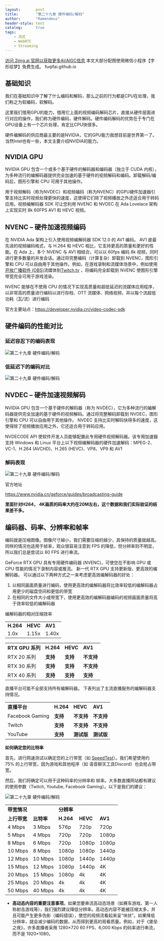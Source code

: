 ```yaml
---
layout:       post
title:        "第二十九章 硬件编码/解码"
author:       "Ramendeus"
header-style: text
catalog:      true
tags:
    - 流式
    - WebRTC
    - Streaming
---
```


[访问 2img.ai 官网以获取更多AI/AIGC信息](https://2img.ai)
本文大部分配图使用微信小程序【字形绘梦】免费生成。
fuqifai.github.io

## 基础知识

我们在基础知识中了解了什么编码和解码，那么之前的行为都是CPU在处理，我们称之为软编码，软解码。

这里我们借用GPU的能力，借用它上面的视频编码解码芯片，直接从硬件层面进行对应的操作，我们称为硬件编码，硬件解码。硬件编码解码的优势在于专门在GPU设备上有一个芯片处理，肯定比CPU快很多。

硬件编解码的供应商最主要的是NVIDIA，它的GPU能力我想目前是世界第一了。当然Intel也有一些，本文主要介绍NVIDIA的能力。

## NVIDIA GPU

NVIDIA GPU 包含一个或多个基于硬件的解码器和编码器（独立于 CUDA 内核），为多种流行的编解码器提供完全加速的基于硬件的视频解码和编码。卸载解码/编码后，图形引擎和 CPU 可用于其他操作。

用于视频解码（称为NVDEC）和视频编码（称为NVENC）的GPU硬件加速器引擎支持比实时视频处理更快的速度，这使得它们除了视频播放之外还适合用于转码应用。视频编解码器 SDK 可让您利用 NVENC 和 NVDEC 在 Ada Lovelace 架构上实现实时 8k 60FPS AV1 和 HEVC 视频。

## NVENC – 硬件加速视频编码

在 NVIDIA Ada 架构上引入使用视频编解码器 SDK 12.0 的 AV1 编码。 AV1 是最先进的视频编码格式，与 H.264 和 HEVC 相比，它支持更高的质量和更好的性能。在 Ada 上，多个 NVENC 与 AV1 相结合，可以以 60fps 编码 8k 视频，同时进行更多数量的并发会话。通过将完整编码（计算复杂）卸载到 NVENC，图形引擎和 CPU 可以自由用于其他操作。例如，在游戏录制和流媒体场景中，例如使用[开放广播软件 (OBS)](https://www.nvidia.com/en-us/geforce/news/geforce-rtx-streaming/)流媒体到[Twitch.tv](https://stream.twitch.tv/) ，将编码完全卸载到 NVENC 使图形引擎带宽完全可用于游戏渲染。

NVENC 能够在不使用 CPU 的情况下实现高质量和超低延迟的流媒体应用程序，以非常高的质量进行编码以进行存档、OTT 流媒体、网络视频，并以每个流超低功耗（瓦/流）进行编码

官方主要站点：https://developer.nvidia.cn/video-codec-sdk

## 硬件编码的性能对比

### 延迟容忍下的编码表现

![第二十九章 硬件编码/解码](https://www.shxcj.com/wp-content/uploads/2024/09/image-619.png)

### 低延迟下的编码对比

![第二十九章 硬件编码/解码](https://www.shxcj.com/wp-content/uploads/2024/09/image-618.png)

## NVDEC – 硬件加速视频解码

NVIDIA GPU 包含一个基于硬件的解码器（称为 NVDEC），它为多种流行的编解码器提供完全加速的基于硬件的视频解码。通过将完整解码卸载到 NVDEC，图形引擎和 CPU 可以自由用于其他操作。 NVDEC 支持比实时解码快得多的速度，这使得除了视频播放应用之外，它还适合用于转码应用。

NVDECODE API 使软件开发人员能够配置此专用硬件视频解码器。该专用加速器支持 Windows 和 Linux 平台上以下视频编解码器的硬件加速解码：MPEG-2、VC-1、H.264 (AVCHD)、H.265 (HEVC)、VP8、VP9 和 AV1

### 解码表现

![第二十九章 硬件编码/解码](https://www.shxcj.com/wp-content/uploads/2024/09/image-621.png)

官方地址

https://www.nvidia.cn/geforce/guides/broadcasting-guide

**里面针对H264， 4K画质的码率大约在20M左右，这个数据和我们实际验证的结果差不多。**

## 编码器、码率、分辨率和帧率

编码就是压缩图像。图像尺寸越小，我们需要压缩的越少，其保持的质量就越高。同样的情况也适用于帧率，观众很容易注意到 FPS 的降低，但分辨率则不明显，所以我们总是尝试以 60 FPS 进行串流。

GeForce RTX GPU 具有专用硬件编码器 (NVENC)，可使您在不影响 GPU 或 CPU 性能的情况下录制内容或推流。 新一代 RTX GPU 支持更新版、更高效的编解码器。 可以通过以下两种方式之一来考虑更高效编解码器的好处：

1.  以相同画面质量进行编码，使用更高效的编解码器将比效率较低的编解码器占用更少的磁盘空间和更低的带宽
2.  在相同的文件大小或带宽下，使用更高效的编解码器编码的视频画面质量将高于效率较低的编解码器

编解码器的相对压缩效率

<table class="has-fixed-layout"><tbody><tr><td><strong>H.264</strong></td><td><strong>HEVC</strong></td><td><strong>AV1</strong></td></tr><tr><td>1.0x</td><td>1.15x</td><td>1.40x</td></tr></tbody></table>

<table class="has-fixed-layout"><tbody><tr><td><strong>RTX GPU 系列</strong></td><td><strong>H.264</strong></td><td><strong>HEVC</strong></td><td><strong>AV1</strong></td></tr><tr><td>RTX 20 系列</td><td><strong>支持</strong></td><td><strong>支持</strong></td><td><strong>不支持</strong></td></tr><tr><td>RTX 30 系列</td><td><strong>支持</strong></td><td><strong>支持</strong></td><td><strong>不支持</strong></td></tr><tr><td>RTX 40 系列</td><td><strong>支持</strong></td><td><strong>支持</strong></td><td><strong>支持</strong></td></tr></tbody></table>

直播平台可能不全部支持所有编解码器。 下表列出了主流直播服务的编解码器支持情况。

<table class="has-fixed-layout"><tbody><tr><td><strong>直播平台</strong></td><td><strong>H.264</strong></td><td><strong>HEVC</strong></td><td><strong>AV1</strong></td></tr><tr><td>Facebook Gaming</td><td><strong>支持</strong></td><td><strong>不支持</strong></td><td><strong>不支持</strong></td></tr><tr><td>Twitch</td><td><strong>支持</strong></td><td><strong>不支持</strong></td><td><strong>不支持</strong></td></tr><tr><td>YouTube</td><td><strong>支持</strong></td><td><strong>测试版</strong></td><td><strong>测试版</strong></td></tr></tbody></table>

**如何确定您的比特率**

首先，进行网速测试以确定您的上行带宽（如 [SpeedTest](http://www.speedtest.net/)）。我们希望使用约 75% 的上行带宽，因为游戏和其他程序（如 语音聊天工具Discord）也会抢占带宽。

然后，我们将确定可以用于这种码率的分辨率和 帧率。大多数直播网站都有建议的使用参数（Twitch, Youtube, Facebook Gaming）。以下是我们的建议：

![第二十九章 硬件编码/解码](https://www.shxcj.com/wp-content/uploads/2024/09/image-620.png)

<table class="has-fixed-layout"><tbody><tr><td colspan="2"><strong>带宽情况</strong></td><td colspan="3"><strong>分辨率</strong></td></tr><tr><td><strong>上行带宽</strong></td><td><strong>比特率</strong></td><td><strong>H.264</strong></td><td><strong>HEVC</strong></td><td><strong>AV1</strong></td></tr><tr><td>4 Mbps</td><td>3 Mbps</td><td>576p</td><td>720p</td><td>720p</td></tr><tr><td>5 Mbps</td><td>4 Mbps</td><td>720p</td><td>720p</td><td>1080p</td></tr><tr><td>8 Mbps</td><td>6 Mbps</td><td>720p</td><td>1080p</td><td>1080p</td></tr><tr><td>10 Mbps</td><td>8 Mbps</td><td>1080p</td><td>1080p</td><td>1440p</td></tr><tr><td>12 Mbps</td><td>10 Mbps</td><td>1080p</td><td>1440p</td><td>1440p</td></tr><tr><td>15 Mbps</td><td>12 Mbps</td><td>1080p</td><td>1440p</td><td>4K</td></tr><tr><td>20 Mbps</td><td>15 Mbps</td><td>1080p</td><td>4k</td><td>4K</td></tr><tr><td>25 Mbps</td><td>20 Mbps</td><td>4k</td><td>4k</td><td>4K</td></tr><tr><td>50 Mbps</td><td>40 Mbps</td><td>4k</td><td>4k</td><td>4K</td></tr></tbody></table>

+   **高动态内容的重要注意事项**。如果您要串流高动态场景（如赛车游戏、第一人称射击游戏等），我们强烈建议降低分辨率。高动态内容不能被压缩太多，并且可能产生更多伪影（编码错误），使您的视频流看起来呈“块状”。如果降低分辨率，就会减少编码的数据，从而得到更高的观看质量。例如，对于《堡垒之夜》，许多直播者采用 1280×720 60 FPS、6,000 Kbps 的码率进行串流，而不是 1920×1080。
